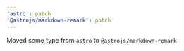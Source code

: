 ```yaml
---
'astro': patch
'@astrojs/markdown-remark': patch
---
```


Moved some type from `astro` to `@astrojs/markdown-remark`
